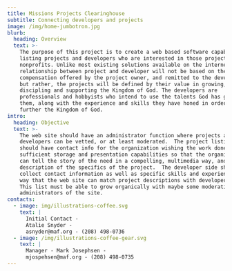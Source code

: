 ```yaml
---
title: Missions Projects Clearinghouse
subtitle: Connecting developers and projects
image: /img/home-jumbotron.jpg
blurb:
  heading: Overview
  text: >-
    The purpose of this project is to create a web based software capable of
    listing projects and developers who are interested in those projects for
    nonprofits. Unlike most existing solutions available on the internet, the
    relationship between project and developer will not be based on the monetary
    compensation offered by the project owner, and remitted to the developer,
    but rather, the projects will be defined by their value in growing,
    discipling and supporting the Kingdom of God. The developers are
    professionals and hobbyists who intend to use the talents God has given
    them, along with the experience and skills they have honed in order to
    further the Kingdom of God.
intro:
  heading: Objective
  text: >-
    The web site should have an administrator function where projects and
    developers can be vetted, or at least moderated.  The project listing side
    should have contact info for the organization wishing the work done,
    sufficient storage and presentation capabilities so that the organization
    can tell the story of the need in a compelling, multimedia way, and initial
    description of the specifics of the project.  The developer side should also
    collect contact information as well as specific skills and experience in a
    way that the web site can match project descriptions with developer skills. 
    This list must be able to grow organically with maybe some moderation by the
    administrators of the site.
contacts:
  - image: img/illustrations-coffee.svg
    text: |
      Initial Contact -
      Atalie Snyder - 
      asnyder@maf.org - (208) 498-0736
  - image: /img/illustrations-coffee-gear.svg
    text: |
      Manager - Mark Josephsen - 
      mjospehsen@maf.org - (208) 498-0735
---
```


